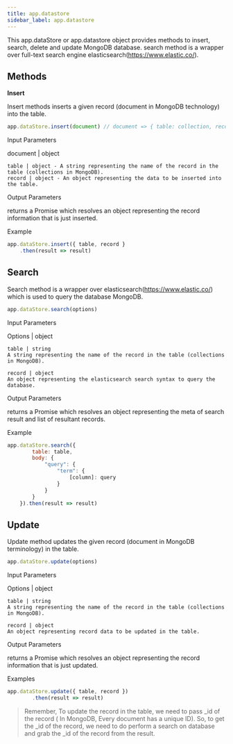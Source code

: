 ```yaml
---
title: app.datastore
sidebar_label: app.datastore
---
```


This app.dataStore or app.datastore object provides methods to insert, search, delete and update MongoDB database. search method is a wrapper over full-text search engine elasticsearch(https://www.elastic.co/).

## Methods

**Insert**

Insert methods inserts a given record (document in MongoDB technology) into the table.

```javascript
app.dataStore.insert(document) // document => { table: collection, record: recordObject }
```

Input Parameters

document | object 

    table | object - A string representing the name of the record in the table (collections in MongoDB).
    record | object - An object representing the data to be inserted into the table.


Output Parameters

returns a Promise which resolves an object representing the record information that is just inserted.

Example
```javascript
app.dataStore.insert({ table, record }
    .then(result => result)
```

## Search

Search method is a wrapper over elasticsearch(https://www.elastic.co/) which is used to query the database MongoDB.

```javascript
app.dataStore.search(options)
```
Input Parameters

Options | object 
 
    table | string
    A string representing the name of the record in the table (collections in MongoDB).

    record | object
    An object representing the elasticsearch search syntax to query the database.

Output Parameters

returns a Promise which resolves an object representing the meta of search result and list of resultant records.


Example
```javascript
app.dataStore.search({
        table: table,
        body: {
            "query": {
                "term": {
                    [column]: query
                }
            }
        }
    }).then(result => result)
```

## Update

Update method updates the given record (document in MongoDB terminology)  in the table.

```javascript
app.dataStore.update(options)
```

Input Parameters

Options | object 
 
    table | string
    A string representing the name of the record in the table (collections in MongoDB).

    record | object
    An object representing record data to be updated in the table.

Output Parameters

returns a Promise which resolves an object representing the record information that is just updated.

Examples
```javascript
app.dataStore.update({ table, record })
        .then(result => result)

```

> Remember, To update the record in the table, we need to pass  _id of the record ( In MongoDB, Every document has a unique ID). So, to get the _id of the record, we need to do perform a search on database and grab the _id of the record from the result. 